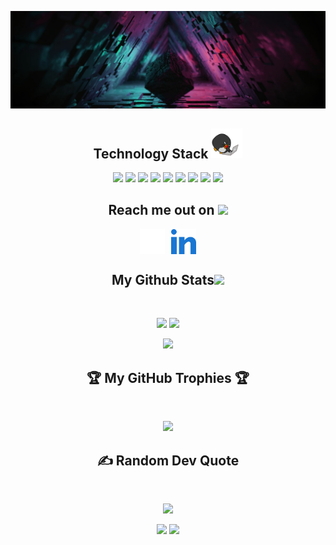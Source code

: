 <p align = "center">
    <img src="img/background.jpg"/>

<h2 align = "center">
    Technology Stack <img src="img/laptop.gif" width="50"/>
</h2>
<p align = "center">
    <img src="https://img.shields.io/badge/C-00599C?style=flat-square&logo=c"/>
    <img src="https://img.shields.io/badge/-C Sharp-430098?style=flat-square&logo=C Sharp&logoColor=239120"/>
    <img src="https://img.shields.io/badge/-Python-00599C?style=flat-square&logo=Python&logoColor=ffd343"/>
    <img src="https://img.shields.io/badge/-Unity-E34A86?style=flat-square&logo=Unity&logoColor=FFFFFF"/>
    <img src="https://img.shields.io/badge/-VS-141321?style=flat-square&logo=Visual Studio&logoColor=5C2D91"/>
    <img src="https://img.shields.io/badge/-VS Code-563D7C?style=flat-square&logo=Visual Studio Code&logoColor=007ACC"/>
    <img src="https://img.shields.io/badge/-Trello-black?style=flat-square&logo=Trello&logoColor=454e5f"/>
    <img src="https://img.shields.io/badge/-Git-black?style=flat-square&logo=git"/>
    <img src="https://img.shields.io/badge/-GitHub-black?style=flat-square&logo=github"/>
</p>
    

<h2 align = "center">
    Reach me out on <img src="https://media0.giphy.com/media/jqNPzdTTxQfOgOqpO4/source.gif" width="50">
</h2>
<p align="center" style="display: flex; justify-content: center; align-items: center;">
    <a href="https://github.com/yoinqui" target="_blank" style="width: 10%;">
        <img align="center" src="img/github.svg" alt="yoinqui" height="40" width="40" />
    </a>
    <a href="https://www.linkedin.com/in/yoann-inquimbert-b01697146/" target="_blank" style="width: 10%;">
        <img align="center" src="img/linked-in-alt.svg" height="40" width="40" />
    </a>
</p>

<h2 align = "center">
    My Github Stats<img src="https://media.giphy.com/media/VgCDAzcKvsR6OM0uWg/giphy.gif" width="50">
</h2>

<br>

<p align = "center">
    <img src = "https://github-readme-stats.vercel.app/api?username=yoinqui&line_height=27&show_icons=true&theme=radical&hide_border=true">
    <img src = "https://github-readme-stats.vercel.app/api/top-langs/?username=yoinqui&langs_count=3&show_icons=true&theme=radical&hide_border=true">
</a>
<p align = center>
    <img src = "https://github-readme-streak-stats.herokuapp.com/?user=yoinqui&theme=radical&hide_border=true">
</p>

<h2 align = "center">
    🏆 My GitHub Trophies 🏆
</h2>

<br>

<p align = "center">
    <img src = "https://github-profile-trophy.vercel.app/?username=Angel-2180&theme=onedark&no-frame=false&no-bg=false&margin-w=4">
</a>

<h2 align = "center">
    ✍️ Random Dev Quote
</h2>

<br>

<p align = "center">
    <img src = "https://quotes-github-readme.vercel.app/api?type=horizontal&theme=dark">
</a>

<br>

<p align = "center">
    <img src = "https://hits.seeyoufarm.com/api/count/incr/badge.svg?url=https%3A%2F%2Fgithub.com%2Fyoinqui%2Fhit-counter&count_bg=%2300A4FF&title_bg=%23555555&icon=github.svg&icon_color=%23FFFFFF&title=Profil+View&edge_flat=false">
    <img src = "https://hits.seeyoufarm.com/api/count/incr/badge.svg?url=https%3A%2F%2Fyoinqui.github.io%2Fhit-counter&count_bg=%2379C83D&title_bg=%23555555&icon=internetexplorer.svg&icon_color=%23E7E7E7&title=Website+View&edge_flat=false">
</a>
